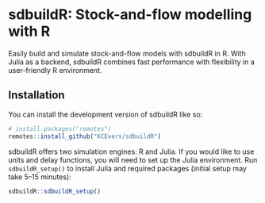 
<!-- README.md is generated from README.Rmd. Please edit that file -->

# sdbuildR: Stock-and-flow modelling with R

<!-- badges: start -->
<!-- badges: end -->

Easily build and simulate stock-and-flow models with sdbuildR in R. With
Julia as a backend, sdbuildR combines fast performance with flexibility
in a user-friendly R environment.

## Installation

You can install the development version of sdbuildR like so:

``` r
# install.packages("remotes")
remotes::install_github("KCEvers/sdbuildR")
```

sdbuildR offers two simulation engines: R and Julia. If you would like
to use units and delay functions, you will need to set up the Julia
environment. Run `sdbuildR_setup()` to install Julia and required
packages (initial setup may take 5–15 minutes):

``` r
sdbuildR::sdbuildR_setup()
```
